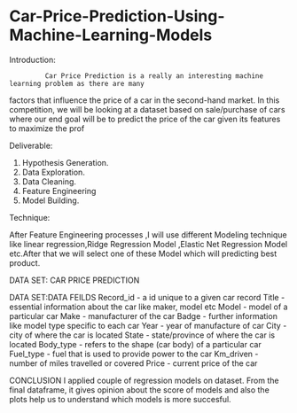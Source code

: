 # Car-Price-Prediction-Using-Machine-Learning-Models
Introduction:  

             Car Price Prediction is a really an interesting machine learning problem as there are many 
factors that influence the price of a car in the second-hand market. In this competition, we will be looking 
at a dataset based on sale/purchase of cars where our end goal will be to predict the price of the car given 
its features to maximize the prof


Deliverable:
1. Hypothesis Generation.
2. Data Exploration.
3. Data Cleaning.
4. Feature Engineering
5. Model Building.

Technique:

After Feature Engineering processes ,I will use different
Modeling technique like linear regression,Ridge Regression Model
,Elastic Net Regression Model etc.After that we will select one of these
Model which will predicting best product.


DATA SET: CAR PRICE PREDICTION



DATA SET:DATA FEILDS
Record_id - a id unique to a given car record
Title - essential information about the car like maker, model etc
Model - model of a particular car
Make - manufacturer of the car
Badge - further information like model type specific to each car
Year - year of manufacture of car
City - city of where the car is located
State - state/province of where the car is located
Body_type - refers to the shape (car body) of a particular car
Fuel_type - fuel that is used to provide power to the car
Km_driven - number of miles travelled or covered
Price - current price of the car



CONCLUSION
I applied couple of regression models on dataset. From the final dataframe, it gives opinion about
the score of models and also the plots help us to understand which models is more succesful.
